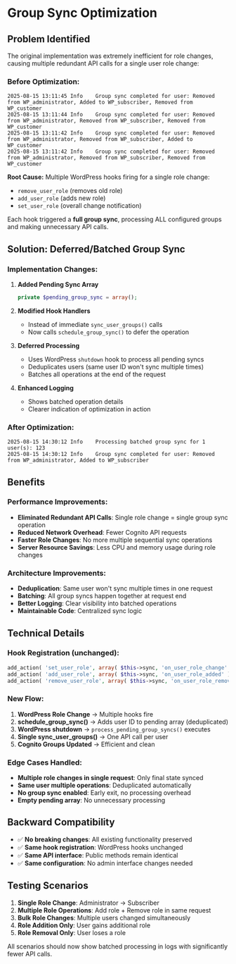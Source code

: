 # Group Sync Optimization

## Problem Identified

The original implementation was extremely inefficient for role changes, causing multiple redundant API calls for a single user role change:

### Before Optimization:
```
2025-08-15 13:11:45	Info	Group sync completed for user: Removed from WP_administrator, Added to WP_subscriber, Removed from WP_customer
2025-08-15 13:11:44	Info	Group sync completed for user: Removed from WP_administrator, Removed from WP_subscriber, Removed from WP_customer  
2025-08-15 13:11:42	Info	Group sync completed for user: Removed from WP_administrator, Removed from WP_subscriber, Added to WP_customer
2025-08-15 13:11:42	Info	Group sync completed for user: Removed from WP_administrator, Removed from WP_subscriber, Removed from WP_customer
```

**Root Cause:** Multiple WordPress hooks firing for a single role change:
- `remove_user_role` (removes old role)
- `add_user_role` (adds new role)  
- `set_user_role` (overall change notification)

Each hook triggered a **full group sync**, processing ALL configured groups and making unnecessary API calls.

## Solution: Deferred/Batched Group Sync

### Implementation Changes:

1. **Added Pending Sync Array**
   ```php
   private $pending_group_sync = array();
   ```

2. **Modified Hook Handlers**
   - Instead of immediate `sync_user_groups()` calls
   - Now calls `schedule_group_sync()` to defer the operation

3. **Deferred Processing**
   - Uses WordPress `shutdown` hook to process all pending syncs
   - Deduplicates users (same user ID won't sync multiple times)
   - Batches all operations at the end of the request

4. **Enhanced Logging**
   - Shows batched operation details
   - Clearer indication of optimization in action

### After Optimization:
```
2025-08-15 14:30:12	Info	Processing batched group sync for 1 user(s): 123
2025-08-15 14:30:12	Info	Group sync completed for user: Removed from WP_administrator, Added to WP_subscriber
```

## Benefits

### Performance Improvements:
- **Eliminated Redundant API Calls**: Single role change = single group sync operation
- **Reduced Network Overhead**: Fewer Cognito API requests
- **Faster Role Changes**: No more multiple sequential sync operations
- **Server Resource Savings**: Less CPU and memory usage during role changes

### Architecture Improvements:
- **Deduplication**: Same user won't sync multiple times in one request
- **Batching**: All group syncs happen together at request end
- **Better Logging**: Clear visibility into batched operations
- **Maintainable Code**: Centralized sync logic

## Technical Details

### Hook Registration (unchanged):
```php
add_action( 'set_user_role', array( $this->sync, 'on_user_role_change' ), 10, 3 );
add_action( 'add_user_role', array( $this->sync, 'on_user_role_added' ), 10, 2 );
add_action( 'remove_user_role', array( $this->sync, 'on_user_role_removed' ), 10, 2 );
```

### New Flow:
1. **WordPress Role Change** → Multiple hooks fire
2. **schedule_group_sync()** → Adds user ID to pending array (deduplicated)
3. **WordPress shutdown** → `process_pending_group_syncs()` executes
4. **Single sync_user_groups()** → One API call per user
5. **Cognito Groups Updated** → Efficient and clean

### Edge Cases Handled:
- **Multiple role changes in single request**: Only final state synced
- **Same user multiple operations**: Deduplicated automatically  
- **No group sync enabled**: Early exit, no processing overhead
- **Empty pending array**: No unnecessary processing

## Backward Compatibility

- ✅ **No breaking changes**: All existing functionality preserved
- ✅ **Same hook registration**: WordPress hooks unchanged
- ✅ **Same API interface**: Public methods remain identical
- ✅ **Same configuration**: No admin interface changes needed

## Testing Scenarios

1. **Single Role Change**: Administrator → Subscriber
2. **Multiple Role Operations**: Add role + Remove role in same request
3. **Bulk Role Changes**: Multiple users changed simultaneously
4. **Role Addition Only**: User gains additional role
5. **Role Removal Only**: User loses a role

All scenarios should now show batched processing in logs with significantly fewer API calls.
